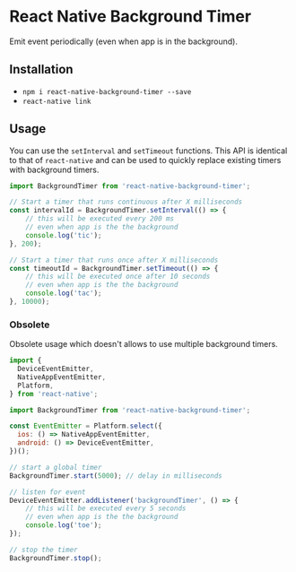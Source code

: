# React Native Background Timer
Emit event periodically (even when app is in the background).

## Installation
- `npm i react-native-background-timer --save`
- `react-native link`

## Usage
You can use the `setInterval` and `setTimeout` functions.
This API is identical to that of `react-native` and can be used to quickly replace existing timers
with background timers.

```javascript
import BackgroundTimer from 'react-native-background-timer';
```

```javascript
// Start a timer that runs continuous after X milliseconds
const intervalId = BackgroundTimer.setInterval(() => {
	// this will be executed every 200 ms
	// even when app is the the background
	console.log('tic');
}, 200);
```

```javascript
// Start a timer that runs once after X milliseconds
const timeoutId = BackgroundTimer.setTimeout(() => {
	// this will be executed once after 10 seconds
	// even when app is the the background
  	console.log('tac');
}, 10000);
```

### Obsolete
Obsolete usage which doesn't allows to use multiple background timers.

```js
import {
  DeviceEventEmitter,
  NativeAppEventEmitter,
  Platform,
} from 'react-native';

import BackgroundTimer from 'react-native-background-timer';
```

```js
const EventEmitter = Platform.select({
  ios: () => NativeAppEventEmitter,
  android: () => DeviceEventEmitter,
})();
```

```js
// start a global timer
BackgroundTimer.start(5000); // delay in milliseconds
```
```js
// listen for event
DeviceEventEmitter.addListener('backgroundTimer', () => {
	// this will be executed every 5 seconds
	// even when app is the the background
	console.log('toe');
});
```
```js
// stop the timer
BackgroundTimer.stop();
```
